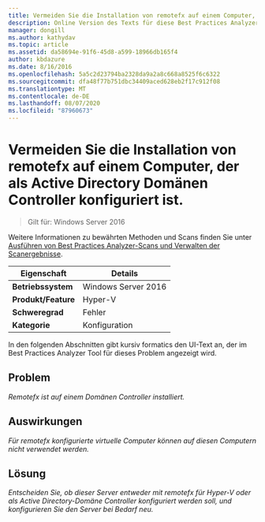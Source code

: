 ```yaml
---
title: Vermeiden Sie die Installation von remotefx auf einem Computer, der als Active Directory Domänen Controller konfiguriert ist.
description: Online Version des Texts für diese Best Practices Analyzer Regel.
manager: dongill
ms.author: kathydav
ms.topic: article
ms.assetid: da58694e-91f6-45d8-a599-18966db165f4
author: kbdazure
ms.date: 8/16/2016
ms.openlocfilehash: 5a5c2d23794ba2328da9a2a8c668a8525f6c6322
ms.sourcegitcommit: dfa48f77b751dbc34409aced628eb2f17c912f08
ms.translationtype: MT
ms.contentlocale: de-DE
ms.lasthandoff: 08/07/2020
ms.locfileid: "87960673"
---
```

# <a name="avoid-installing-remotefx-on-a-computer-that-is-configured-as-an-active-directory-domain-controller"></a>Vermeiden Sie die Installation von remotefx auf einem Computer, der als Active Directory Domänen Controller konfiguriert ist.

>Gilt für: Windows Server 2016

Weitere Informationen zu bewährten Methoden und Scans finden Sie unter [Ausführen von Best Practices Analyzer-Scans und Verwalten der Scanergebnisse](https://go.microsoft.com/fwlink/p/?LinkID=223177).

|Eigenschaft|Details|
|-|-|
|**Betriebssystem**|Windows Server 2016|
|**Produkt/Feature**|Hyper-V|
|**Schweregrad**|Fehler|
|**Kategorie**|Konfiguration|

In den folgenden Abschnitten gibt kursiv formatics den UI-Text an, der im Best Practices Analyzer Tool für dieses Problem angezeigt wird.

## <a name="issue"></a>**Problem**
*Remotefx ist auf einem Domänen Controller installiert.*

## <a name="impact"></a>**Auswirkungen**
*Für remotefx konfigurierte virtuelle Computer können auf diesen Computern nicht verwendet werden.*

## <a name="resolution"></a>**Lösung**
*Entscheiden Sie, ob dieser Server entweder mit remotefx für Hyper-V oder als Active Directory-Domäne Controller konfiguriert werden soll, und konfigurieren Sie den Server bei Bedarf neu.*



